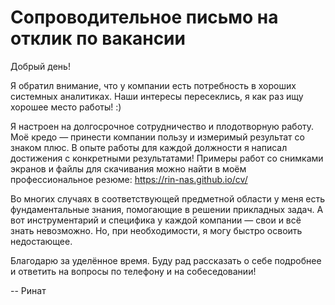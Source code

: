 # Сопроводительное письмо на отклик по вакансии

Добрый день!

Я обратил внимание, что у компании есть потребность в хороших системных аналитиках. Наши интересы пересеклись, я как раз ищу хорошее место работы! :)

Я настроен на долгосрочное сотрудничество и плодотворную работу.
Моё кредо — принести компании пользу и измеримый результат со знаком плюс.
В опыте работы для каждой должности я написал достижения с конкретными результатами!
Примеры работ со снимками экранов и файлы для скачивания можно найти в моём профессиональное резюме: https://rin-nas.github.io/cv/

Во многих случаях в соответствующей предметной области у меня есть фундаментальные знания, помогающие в решении прикладных задач. А вот инструментарий и специфика у каждой компании — свои и всё знать невозможно. Но, при необходимости, я могу быстро освоить недостающее.

Благодарю за уделённое время. 
Буду рад рассказать о себе подробнее и ответить на вопросы по телефону и на собеседовании!

--
Ринат
